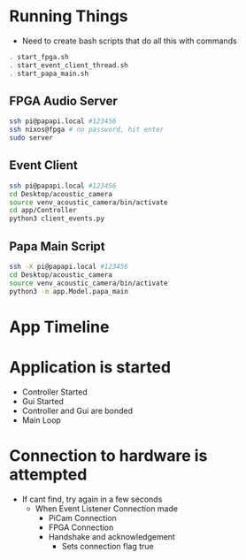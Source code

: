 

# Running Things

- Need to create bash scripts that do all this with commands
```zsh
. start_fpga.sh
. start_event_client_thread.sh
. start_papa_main.sh
```

## FPGA Audio Server
```zsh
ssh pi@papapi.local #123456
ssh nixos@fpga # no password, hit enter
sudo server
```


## Event Client
```zsh
ssh pi@papapi.local #123456
cd Desktop/acoustic_camera
source venv_acoustic_camera/bin/activate
cd app/Controller
python3 client_events.py
```


## Papa Main Script

```zsh
ssh -X pi@papapi.local #123456
cd Desktop/acoustic_camera
source venv_acoustic_camera/bin/activate
python3 -m app.Model.papa_main
```





















# App Timeline


# Application is started 


- Controller Started
- Gui Started
- Controller and Gui are bonded
- Main Loop


# Connection to hardware is attempted
- If cant find, try again in a few seconds
  - When Event Listener Connection made
    - PiCam Connection
    - FPGA Connection
    - Handshake and acknowledgement
      - Sets connection flag true
